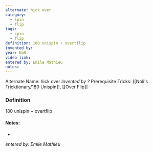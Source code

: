 ```yaml
---
alternate: hick over
category:
  - spin
  - flip
tags:
  - spin
  - flip
definition: 180 unispin + overtflip
invented by: 
year: NaN
video link: 
entered by: Emile Mathieu
notes: 
---
```

Alternate Name: hick over
*Invented by ?*
Prerequisite Tricks: [[Noli's Tricktionary/180 Unispin]], [[Over Flip]]

### Definition
180 unispin + overtflip


#### Notes:
- 
*entered by: Emile Mathieu*
